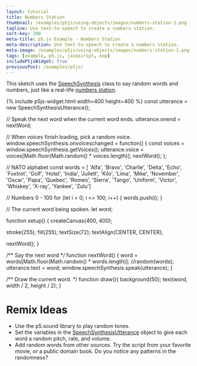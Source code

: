 ```yaml
---
layout: tutorial
title: Numbers Station
thumbnail: /examples/p5js/using-objects/images/numbers-station-1.png
tagline: Use text-to-speech to create a numbers station.
sort-key: 200
meta-title: p5.js Example - Numbers Station
meta-description: Use text-to-speech to create a numbers station.
meta-image: /examples/p5js/using-objects/images/numbers-station-1.png
tags: [example, p5.js, javascript, oop]
includeP5jsWidget: true
previousPost: /examples/p5js/
---
```


This sketch uses the [SpeechSynthesis](https://developer.mozilla.org/en-US/docs/Web/API/SpeechSynthesis) class to say random words and numbers, just like a real-life [numbers station](https://en.wikipedia.org/wiki/Numbers_station).

{% include p5js-widget.html width=400 height=400 %}
const utterance = new SpeechSynthesisUtterance();

// Speak the next word when the current word ends.
utterance.onend = nextWord;

// When voices finish loading, pick a random voice.
window.speechSynthesis.onvoiceschanged = function() {
  const voices = window.speechSynthesis.getVoices();
  utterance.voice = voices[Math.floor(Math.random() * voices.length)];
  nextWord();
};

// NATO alphabet
const words = [
'Alfa', 'Bravo', 'Charlie', 'Delta', 
'Echo', 'Foxtrot', 'Golf', 'Hotel', 
'India', 'Juliett', 'Kilo', 'Lima', 
'Mike', 'November', 'Oscar', 'Papa', 
'Quebec', 'Romeo', 'Sierra', 'Tango', 
'Uniform', 'Victor', 'Whiskey', 'X-ray', 
'Yankee', 'Zulu']

// Numbers 0 - 100
for (let i = 0; i <= 100; i++) {
  words.push(i);
}

// The current word being spoken.
let word;

function setup() {
  createCanvas(400, 400);

  stroke(255);
  fill(255);
  textSize(72);
  textAlign(CENTER, CENTER);

  nextWord();
}

/** Say the next word */
function nextWord() {
  word = words[Math.floor(Math.random() * words.length)]; //random(words);
  utterance.text = word;
  window.speechSynthesis.speak(utterance);
}

/** Draw the current word. */
function draw(){
  background(50);
  text(word, width / 2, height / 2);
}
</script>

# Remix Ideas

- Use the p5.sound library to play random tones.
- Set the variables in the [SpeechSynthesisUtterance](https://developer.mozilla.org/en-US/docs/Web/API/SpeechSynthesisUtterance) object to give each word a random pitch, rate, and volume.
- Add random words from other sources. Try the script from your favorite movie, or a public domain book. Do you notice any patterns in the randomness?